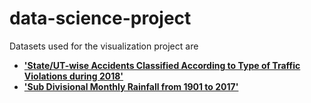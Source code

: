 # data-science-project

Datasets used for the visualization project are 
* **['State/UT-wise Accidents Classified According to Type of Traffic Violations during 2018'](https://data.gov.in/resource/stateut-wise-accidents-classified-according-type-traffic-violations-during-2018)** 
* **['Sub Divisional Monthly Rainfall from 1901 to 2017'](https://data.gov.in/resource/sub-divisional-monthly-rainfall-1901-2017)**
